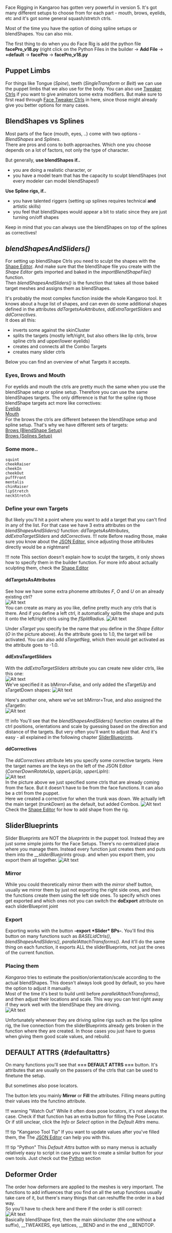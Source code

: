 Face Rigging in Kangaroo has gotten very powerful in version 5. It's got many different setups to choose
from for each part - mouth, brows, eyelids, etc and it's got some general squash/stretch ctrls.

Most of the time you have the option of doing spline setups or blendShapes. You can also mix.

The first thing to do when you do Face Rig is add the python file **facePro_v18.py** (right click on the Python Files
in the builder -> **Add File** -> **+default** -> **facePro** -> **facePro_v18.py**


## Puppet Limbs
For things like Tongue (*Spine*), teeth (*SingleTransform* or *Belt*) we can use the puppet limbs that we also use for the body.
You can also use [Tweaker Ctrls](../puppet/tweakerCtrls.md) if you want to give animators some extra modifiers. But make sure
to first read through [Face Tweaker Ctrls](faceTweakerCtrls.md) in here, since those might already give you better options for many cases.  


## BlendShapes vs Splines
Most parts of the face (mouth, eyes, ..) come with two options - *BlendShapes* and *Splines*.  
There are pros and cons to both approaches.
Which one you choose depends on a lot of factors, not only the type of character.

But generally, **use blendShapes if..**

- you are doing a realistic character, or
- you have a model team that has the capacity to sculpt blendShapes (not every modeler can model blendShapes!)

**Use Spline rigs, if..**

- you have talented riggers (setting up splines requires technical **and** artistic skills)
- you feel that blendShapes would appear a bit to static since they are just turning on/off shapes

Keep in mind that you can always use the blendShapes on top of the splines as correctives! 


## *blendShapesAndSliders()*
For setting up blendShape Ctrls you need to sculpt the shapes with the [Shape Editor](shapeEditor.md). And make sure
that the blendShape file you create with the *Shape Editor* gets imported and baked in the *importBlendShapeFile()* function.  
Then *blendShapesAndSliders()* is the function that takes all those baked target meshes and assigns them as blendShapes.  

It's probably the most complex function inside the whole Kangaroo tool. It knows about a huge list of shapes, and can even do some additional shapes defined in the 
attributes *ddTargetsAsAttributes*, *ddExtraTargetSliders* and *ddCorrectives*.   
It does all this: 

- inverts some against the skinCluster
- splits the targets (mostly left/right, but also others like lip ctrls, brow spline ctrls and upper/lower eyelids)
- creates and connects all the Combo Targets   
- creates many slider ctrls  

Below you can find an overview of what Targets it accepts.   
### Eyes, Brows and Mouth
For eyelids and mouth the ctrls are pretty much the same when you use the blendShape setup or spline setup. Therefore you can
use the same blendShapes targets. The only difference is that for the spline rig those blendShape targets act more like correctives:  
[Eyelids](eyes.md#eyelid-blendshapes)  
[Mouth](mouth.md#blendshapes)    
For the brows the ctrls are different between the blendShape setup and spline setup. That's why we have different sets of targets:  
[Brows (BlendShape Setup)](brows.md#blendshapes)  
[Brows (Splines Setup)](brows.md#brow-splines-correctives)  

### Some more..
```
squint
cheekRaiser
cheekIn
cheekOut
puffFront
mentalis
chinRaiser
lipStretch
neckStretch
```

### Define your own Targets
But likely you'll hit a point where you want to add a target that you can't find in any of the list. For that case
we have 3 extra attributes on the *blendShapesAndSliders()* function: *ddTargetsAsAttributes*, *ddExtraTargetSliders* and *ddCorrectives*.
!!! note 
    Before reading those, make sure you know about the [JSON Editor](../builder/jsonEditor.md), since adjusting those
    attributes directly would be a nightmare!

!!! note
    This section doesn't explain how to sculpt the targets, it only shows how to specify them in the builder function. For more info
    about actually sculpting them, check the [Shape Editor](shapeEditor.md#adding-more-main-targets)


#### ddTargetsAsAttributes
See how we have some extra phoneme attributes *F*, *O* and *U* on an already existing ctrl?  
![Alt text](../images/shapeEditor_extraAttributes.jpg)   
You can create as many as you like, define pretty much any ctrls that is there. And if you define a left ctrl, it automatically
splits the shape and puts it onto the left/right ctrls using the *fSplitRadius*. 
![Alt text](../images/faceGeneral_targetsAsAttributes.jpg)

Under *sTarget* you specify be the name that you define in the *Shape Editor* (*O* in the picture above). 
As the attribute goes to 1.0, the target will be activated.
You can also add *sTargetNeg*, which then would get activated as the attribute goes to -1.0.

#### ddExtraTargetSliders
With the *ddExtraTargetSliders* attribute you can create new slider ctrls, like this one:  
![Alt text](../images/faceGeneral_extraTargetSliderNose.gif)   
We've specified it as bMirror=False, and only added the sTargetUp and sTargetDown shapes:
![Alt text](../images/faceGeneral_extraTargetSliderNoseJsonEditor.jpg)  

Here's another one, where we've set bMirror=True, and also assigned the sTargetIn:  
![Alt text](../images/faceGeneral_extraTargetSliderCheeks.jpg)  

!!! info
    You'll see that the *blendShapesAndSliders()* function creates all the ctrl positions, orientations and scale by guessing based
    on the direction and distance of the targets. But very often you'll want to adjust that. And it's easy - all explained in the
    following chapter [SliderBlueprints](#sliderblueprints). 

#### ddCorrectives

The *ddCorrectives* attribute lets you specify some corrective targets. Here the target names are the keys on the left of
the JSON Editor (*CornerDownRotateUp*, *upperLipUp*, *upperLipIn*):  
![Alt text](../images/faceGeneral_ddCorrectives.jpg)    
In the picture above we just specified some ctrls that are already coming from the face. But it doesn't have to be from the face functions.
It can also be a ctrl from the puppet.  
Here we created a corrective for when the trunk was down. We actually left the main target (*trunkDown*) as the default,
but added Combos. 
![Alt text](../images/faceGeneric_elephant.jpg)    
Check the [Shape Editor](shapeEditor.md#grab-targets-for-corrective-sculpting) for how to add shape from the rig.



 


## SliderBlueprints
Slider Blueprints are NOT the *blueprints* in the puppet tool. Instead they
are just some simple joints for the Face Setups. There's no centralized place where you manage them. Instead every 
function just creates them and puts them into the *__sliderBlueprints* group. and when you export them, you export them all together.
![Alt text](../images/face_sliderBlueprints.jpg)

### Mirror
While you could theoretically mirror them with the *mirror* shelf button, usually we mirror them by just not exporting the 
right side ones, and then the functions create them using the left side ones.
To specify which ones get exported and which ones not you can switch the **doExport** attribute on each sliderBlueprint joint

### Export 
Exporting works with the button **-export \*Slider\* BPs-**. You'll find this button on many functions such as *BASELidCtrls()*,
*blendShapesAndSliders()*, *parallelAttachTransforms()*. And it'll do the same thing on each function, it exports
ALL the sliderBlueprints, not just the ones of the current function.


### Placing them
*Kangaroo* tries to estimate the position/orientation/scale according to the actual blendShapes. This doesn't always
look good by default, so you have the option to adjust it manually.  
Most of the time it's best to build until before *parallelAttachTransforms()*, and then adjust their locations and scale.
This way you can test right away if they work well with the blendShape they are driving.  
![Alt text](../images/face_placeSliderBlueprints.gif)

Unfortunately whenever they are driving spline rigs such as the lips spline rig, the live connection from the sliderBlueprints already gets broken
in the function where they are created. In those cases you just have to guess when giving them good scale values, and rebuild.
  

## DEFAULT ATTRS {#defaultattrs}
On many functions you'll see that **=== DEFAULT ATTRS ===** button. It's attributes that are usually on the passers of the 
ctrls that can be used to finetune the setup.  

But sometimes also pose locators. 

The button lets you mainly **Mirror** or **Fill** the attributes. Filling means putting their values into the functino attribute. 

!!! warning "Watch Out"
    While it often does pose locators, it's not always the case. Check if that function has an extra button for filling 
    the Pose Locator. Or if still unclear, click the *Info* or *Select* option in the *Default Attrs* menu.

!!! tip "Kangaroo Tool Tip"
    If you want to update values after you've filled them, the The [JSON Editor](../builder/jsonEditor.md) can help you with this. 

!!! tip "Python"
    This *Default Attrs* button with so many menus is actually relatively easy to script in case you
    want to create a similar button for your own tools. Just check out the [Python](../python/python1.md) section


## Deformer Order
The order how deformers are applied to the meshes is very important. The functions to add influences that you find on all the
setup functions usually take care of it, but there's many things that can reshuffle the order in a bad way.  
So you'll have to check here and there if the order is still correct:  
![Alt text](../images/faceGeneral_deformerOrder.jpg)  
Basically blendShape first, then the main skincluster (the one without a suffix), __TWEAKERS, eye lattices, __BEND and in the end __BENDTOP.
